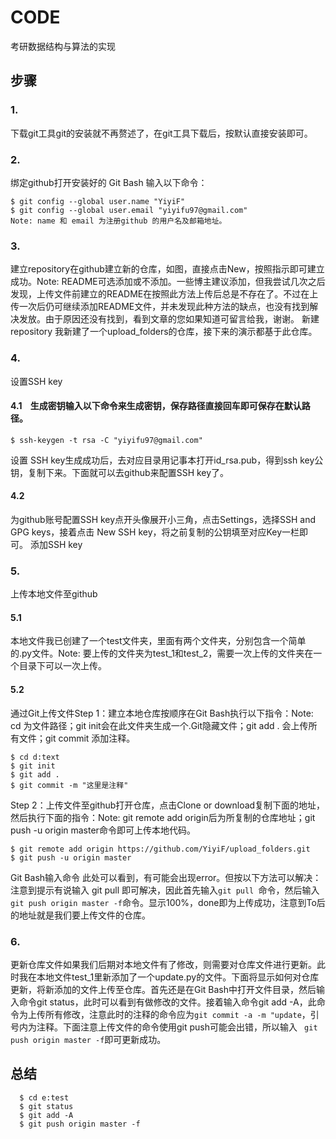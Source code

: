 # CODE

考研数据结构与算法的实现

## 步骤
### 1.    
下载git工具git的安装就不再赘述了，在git工具下载后，按默认直接安装即可。
### 2.
绑定github打开安装好的 Git Bash 输入以下命令：
  ```
  $ git config --global user.name "YiyiF"
  $ git config --global user.email "yiyifu97@gmail.com"
  Note: name 和 email 为注册github 的用户名及邮箱地址。
```
### 3. 
建立repository在github建立新的仓库，如图，直接点击New，按照指示即可建立成功。Note: README可选添加或不添加。一些博主建议添加，但我尝试几次之后发现，上传文件前建立的README在按照此方法上传后总是不存在了。不过在上传一次后仍可继续添加README文件，并未发现此种方法的缺点，也没有找到解决发放。由于原因还没有找到，看到文章的您如果知道可留言给我，谢谢。
  新建repository
  我新建了一个upload_folders的仓库，接下来的演示都基于此仓库。
### 4.
设置SSH key
#### 4.1    生成密钥输入以下命令来生成密钥，保存路径直接回车即可保存在默认路径。
```
$ ssh-keygen -t rsa -C "yiyifu97@gmail.com"
```
  设置 SSH key生成成功后，去对应目录用记事本打开id_rsa.pub，得到ssh key公钥，复制下来。下面就可以去github来配置SSH key了。
 #### 4.2 
 为github账号配置SSH key点开头像展开小三角，点击Settings，选择SSH and GPG keys，接着点击 New SSH key，将之前复制的公钥填至对应Key一栏即可。
  添加SSH key
 ### 5.   
 上传本地文件至github
 #### 5.1 
 本地文件我已创建了一个test文件夹，里面有两个文件夹，分别包含一个简单的.py文件。Note: 要上传的文件夹为test_1和test_2，需要一次上传的文件夹在一个目录下可以一次上传。
 #### 5.2 
 通过Git上传文件Step 1：建立本地仓库按顺序在Git Bash执行以下指令：Note: cd 为文件路径；git init会在此文件夹生成一个.Git隐藏文件；git add . 会上传所有文件；git commit 添加注释。
  ```
  $ cd d:text
  $ git init
  $ git add .
  $ git commit -m "这里是注释"
  ```
  Step 2：上传文件至github打开仓库，点击Clone or download复制下面的地址，然后执行下面的指令：Note: git remote add origin后为所复制的仓库地址；git push -u origin master命令即可上传本地代码。
  ```
  $ git remote add origin https://github.com/YiyiF/upload_folders.git
  $ git push -u origin master
  ```
  Git Bash输入命令
  此处可以看到，有可能会出现error。但按以下方法可以解决：注意到提示有说输入 git pull 即可解决，因此首先输入```git pull ```命令，然后输入```git push origin master -f```命令。显示100%，done即为上传成功，注意到To后的地址就是我们要上传文件的仓库。
 ### 6.  
 更新仓库文件如果我们后期对本地文件有了修改，则需要对仓库文件进行更新。此时我在本地文件test_1里新添加了一个update.py的文件。下面将显示如何对仓库更新，将新添加的文件上传至仓库。首先还是在Git Bash中打开文件目录，然后输入命令git status，此时可以看到有做修改的文件。接着输入命令git add -A，此命令为上传所有修改，注意此时的注释的命令应为```git commit -a -m "update```，引号内为注释。下面注意上传文件的命令使用git push可能会出错，所以输入
``` git push origin master -f```即可更新成功。
##  总结
```
  $ cd e:test
  $ git status
  $ git add -A
  $ git push origin master -f
```

